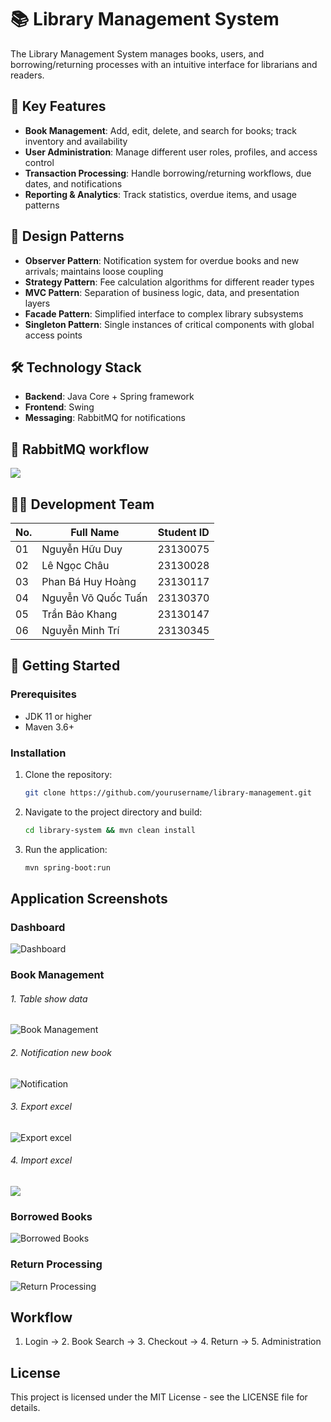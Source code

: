 # 📚 Library Management System

The Library Management System manages books, users, and borrowing/returning processes with an intuitive interface for librarians and readers.

## 🔑 Key Features

- **Book Management**: Add, edit, delete, and search for books; track inventory and availability
- **User Administration**: Manage different user roles, profiles, and access control
- **Transaction Processing**: Handle borrowing/returning workflows, due dates, and notifications
- **Reporting & Analytics**: Track statistics, overdue items, and usage patterns

## 🎯 Design Patterns

- **Observer Pattern**: Notification system for overdue books and new arrivals; maintains loose coupling
- **Strategy Pattern**: Fee calculation algorithms for different reader types
- **MVC Pattern**: Separation of business logic, data, and presentation layers
- **Facade Pattern**: Simplified interface to complex library subsystems
- **Singleton Pattern**: Single instances of critical components with global access points

## 🛠️ Technology Stack

- **Backend**: Java Core + Spring framework
- **Frontend**: Swing
- **Messaging**: RabbitMQ for notifications
## 🐰 RabbitMQ workflow

![](src/main/resources/readmeImages/exchanges-topic-fanout-direct.png)



## 👨‍💻 Development Team

| No. | Full Name                  | Student ID |
|-----|----------------------------|------------|
| 01  | Nguyễn Hữu Duy             | 23130075   |
| 02  | Lê Ngọc Châu               | 23130028   |
| 03  | Phan Bá Huy Hoàng          | 23130117   |
| 04  | Nguyễn Võ Quốc Tuấn        | 23130370   |
| 05  | Trần Bảo Khang             | 23130147   |
| 06  | Nguyễn Minh Trí            | 23130345   |

## 🚀 Getting Started

### Prerequisites
- JDK 11 or higher
- Maven 3.6+

### Installation

1. Clone the repository:
   ```bash
   git clone https://github.com/yourusername/library-management.git
   ```

2. Navigate to the project directory and build:
   ```bash
   cd library-system && mvn clean install
   ```

3. Run the application:
   ```bash
   mvn spring-boot:run
   ```

## Application Screenshots

### Dashboard
![Dashboard](src/main/resources/readmeImages/dashboard.jpg)
### Book Management
###### 1. Table show data
![Book Management](src/main/resources/readmeImages/manager-book-table.png)
###### 2. Notification new book
![Notification](src/main/resources/readmeImages/notification-new-book.png)
###### 3. Export excel
![Export excel](src/main/resources/readmeImages/export-excel.png)
###### 4. Import excel
![](src/main/resources/readmeImages/import-excel.png)
### Borrowed Books
![Borrowed Books](src/main/resources/readmeImages/lended_books.jpg)
### Return Processing
![Return Processing](src/main/resources/readmeImages/return_books.jpg)

## Workflow

1. Login → 2. Book Search → 3. Checkout → 4. Return → 5. Administration

## License

This project is licensed under the MIT License - see the LICENSE file for details.

